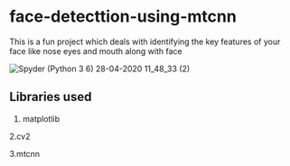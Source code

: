 # face-detecttion-using-mtcnn
This is a fun project which deals with identifying the key features of your face like nose eyes and mouth along with face

![Spyder (Python 3 6) 28-04-2020 11_48_33 (2)](https://user-images.githubusercontent.com/43717493/80454059-0eab1d80-8947-11ea-9651-1753ca0d8671.png)

## Libraries used

1. matplotlib

2.cv2

3.mtcnn
